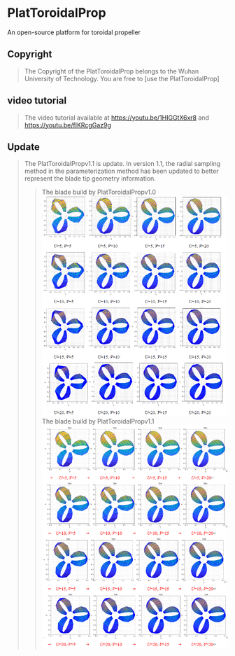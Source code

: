 # PlatToroidalProp
An open-source platform for toroidal propeller
## Copyright
> The Copyright of the PlatToroidalProp belongs to the  Wuhan University of Technology. You are free to [use the PlatToroidalProp]
## video tutorial
> The video tutorial available at https://youtu.be/1HIGGtX6xr8 and https://youtu.be/fIKRcgGaz9g
>
## Update
> The PlatToroidalPropv1.1 is update.
> In version 1.1, the radial sampling method in the parameterization method has been updated to better represent the blade tip geometry information.
>>The blade build by PlatToroidalPropv1.0
> ![The blade build by PlatToroidalPropv1.0 ](./Image/Fig1.png)
> >The blade build by PlatToroidalPropv1.1
> ![The blade build by PlatToroidalPropv1.0 ](./Image/Fig2.png)

